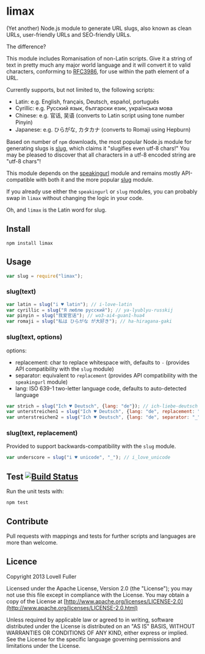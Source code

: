 # limax

(Yet another) Node.js module to generate URL slugs, also known as clean URLs, user-friendly URLs and SEO-friendly URLs.

The difference?

This module includes Romanisation of non-Latin scripts. Give it a string of text in pretty much any major world language and it will convert it to valid characters, conforming to [RFC3986](http://www.ietf.org/rfc/rfc3986.txt), for use within the path element of a URL.

Currently supports, but not limited to, the following scripts:

* Latin: e.g. English, français, Deutsch, español, português
* Cyrillic: e.g. Русский язык, български език, українська мова
* Chinese: e.g. 官话, 吴语  (converts to Latin script using tone number Pinyin)
* Japanese: e.g. ひらがな, カタカナ (converts to Romaji using Hepburn)

Based on number of `npm` downloads, the most popular Node.js module for generating slugs is [slug](https://github.com/dodo/node-slug), which claims it "slugifies even utf-8 chars!" You may be pleased to discover that all characters in a utf-8 encoded string are "utf-8 chars"!

This module depends on the [speakingurl](https://github.com/pid/speakingurl) module and remains mostly API-compatible with both it and the more popular [slug](https://github.com/dodo/node-slug) module.

If you already use either the `speakingurl` or `slug` modules, you can probably swap in `limax` without changing the logic in your code.

Oh, and `limax` is the Latin word for slug.

## Install

    npm install limax

## Usage

```javascript
var slug = require("limax");
```

### slug(text)

```javascript
var latin = slug("i ♥ latin"); // i-love-latin
var cyrillic = slug("Я люблю русский"); // ya-lyublyu-russkij
var pinyin = slug("我爱官话"); // wo3-ai4-guan1-hua4
var romaji = slug("私は ひらがな が大好き"); // ha-hiragana-gaki
```

### slug(text, options)

options:
* replacement: char to replace whitespace with, defaults to `-` (provides API compatibility with the `slug` module)
* separator: equivalent to `replacement` (provides API compatibility with the `speakingurl` module)
* lang: ISO 639-1 two-letter language code, defaults to auto-detected language

```javascript
var strich = slug("Ich ♥ Deutsch", {lang: "de"}); // ich-liebe-deutsch
var unterstreichen1 = slug("Ich ♥ Deutsch", {lang: "de", replacement: "_"}); // i_liebe_deutsch
var unterstreichen2 = slug("Ich ♥ Deutsch", {lang: "de", separator: "_"}); // i_liebe_deutsch
```

### slug(text, replacement)

Provided to support backwards-compatibility with the `slug` module.

```javascript
var underscore = slug("i ♥ unicode", "_"); // i_love_unicode
```

## Test [![Build Status](https://travis-ci.org/lovell/limax.png?branch=master)](https://travis-ci.org/lovell/limax)

Run the unit tests with:

    npm test

## Contribute

Pull requests with mappings and tests for further scripts and languages are more than welcome.

## Licence

Copyright 2013 Lovell Fuller

Licensed under the Apache License, Version 2.0 (the "License");
you may not use this file except in compliance with the License.
You may obtain a copy of the License at [http://www.apache.org/licenses/LICENSE-2.0](http://www.apache.org/licenses/LICENSE-2.0.html)

Unless required by applicable law or agreed to in writing, software
distributed under the License is distributed on an "AS IS" BASIS,
WITHOUT WARRANTIES OR CONDITIONS OF ANY KIND, either express or implied.
See the License for the specific language governing permissions and
limitations under the License.
